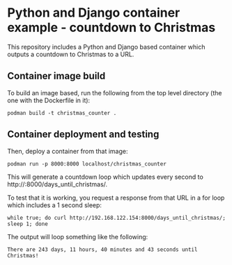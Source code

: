 # Python and Django container example - countdown to Christmas

This repository includes a Python and Django based container which outputs a countdown to Christmas to a URL.

## Container image build

To build an image based, run the following from the top level directory (the one with the Dockerfile in it):

~~~
podman build -t christmas_counter .
~~~

## Container deployment and testing

Then, deploy a container from that image:

~~~
podman run -p 8000:8000 localhost/christmas_counter
~~~

This will generate a countdown loop which updates every second to http://<IP or FQDN>:8000/days_until_christmas/.

To test that it is working, you request a response from that URL in a for loop which includes a 1 second sleep:

~~~
while true; do curl http://192.168.122.154:8000/days_until_christmas/; sleep 1; done
~~~

The output will loop something like the following:

~~~
There are 243 days, 11 hours, 40 minutes and 43 seconds until Christmas!
~~~
